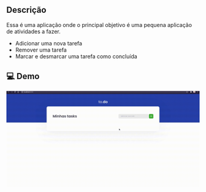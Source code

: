 ## Descrição

Essa é uma aplicação onde o principal objetivo é uma pequena aplicação de atividades a fazer.

- Adicionar uma nova tarefa
- Remover uma tarefa
- Marcar e desmarcar uma tarefa como concluída

## 💻 Demo
<img src="./archives/tasksDemo.gif" width="900" />
